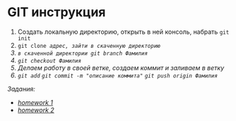 <h1>GIT инструкция</h1>
<ol>
<li>
Создать локальную директорию, открыть в ней консоль, набрать <code>git init</code>
</li>
<li>
<code>git clone <i>адрес<i>, зайти в скаченную директорию</code>
</li>
<li>
<code>в скаченной директории git branch <i>Фамилия<i></code>
</li>
<li>
<code>git checkout <i>Фамилия<i></code>
</li>
<li>
Делаем работу в своей ветке, создаем коммит и заливаем в ветку
</li>
<li>
<code>git add</code> <code>git commit -m "описание коммита"</code> <code>git push origin <i>Фамилия<i></code>
</li>
</ol>

Задания:
<ul>
<li><a href="hw-1/hw-1.md">homework 1</a></li>
<li><a href="hw-2/hw-2.md">homework 2</a></li>
</ul>

